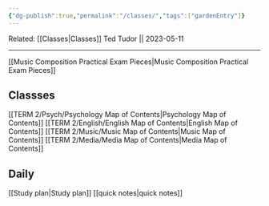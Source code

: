 ```yaml
---
{"dg-publish":true,"permalink":"/classes/","tags":["gardenEntry"]}
---
```


Related:
[[Classes\|Classes]]
Ted Tudor || 2023-05-11
***
[[Music Composition Practical Exam Pieces\|Music Composition Practical Exam Pieces]]

## Classses
[[TERM 2/Psych/Psychology Map of Contents\|Psychology Map of Contents]]
[[TERM 2/English/English Map of Contents\|English Map of Contents]]
[[TERM 2/Music/Music Map of Contents\|Music Map of Contents]]
[[TERM 2/Media/Media Map of Contents\|Media Map of Contents]]

## Daily 
[[Study plan\|Study plan]]
[[quick notes\|quick notes]]


